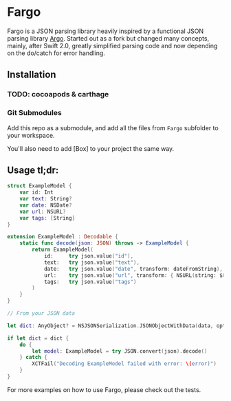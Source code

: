 
# Fargo 

Fargo is a JSON parsing library heavily inspired by a functional JSON parsing library [Argo](https://github.com/thoughtbot/Argo). Started out as a fork but changed many concepts, mainly, after Swift 2.0, greatly simplified parsing code and now depending on the do/catch for error handling.


## Installation

### TODO: cocoapods & carthage

### Git Submodules

Add this repo as a submodule, and add all the files from `Fargo` subfolder to your workspace.

You'll also need to add [Box] to your project the same way.

## Usage tl;dr:

```swift
struct ExampleModel {
	var id: Int
	var text: String?
	var date: NSDate?
	var url: NSURL?
	var tags: [String]
}

extension ExampleModel : Decodable {
	static func decode(json: JSON) throws -> ExampleModel {
		return ExampleModel(
			id:		try json.value("id"),
			text:	try json.value("text"),
			date:	try json.value("date", transform: dateFromString),
			url:	try json.value("url", transform: { NSURL(string: $0) }),
			tags:	try json.value("tags")
		)
	}
}

// From your JSON data

let dict: AnyObject? = NSJSONSerialization.JSONObjectWithData(data, options: NSJSONReadingOptions.allZeros, error: nil)

if let dict = dict {
	do {
		let model: ExampleModel = try JSON.convert(json).decode()
	} catch {
		XCTFail("Decoding ExampleModel failed with error: \(error)")
	}
}
```

For more examples on how to use Fargo, please check out the tests.
